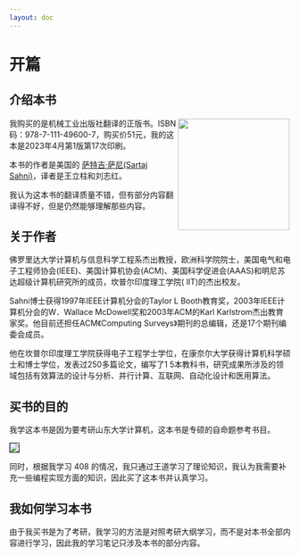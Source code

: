```yaml
---
layout: doc
---
```


# 开篇

## 介绍本书

<img src="https://mysite-bucket.oss-cn-wulanchabu.aliyuncs.com/avator/%E6%95%B0%E6%8D%AE%E7%BB%93%E6%9E%84%E3%80%81%E7%AE%97%E6%B3%95%E4%B8%8E%E5%BA%94%E7%94%A8.png?x-oss-process=style/small_size_rule" style="width: 200px;padding: 2px; float:right">

我购买的是机械工业出版社翻译的正版书。ISBN码：978-7-111-49600-7，购买价51元，我的这本是2023年4月第1版第17次印刷。

本书的作者是美国的 [萨特吉·萨尼(Sartaj Sahni)](https://www.cise.ufl.edu/~sahni/)，译者是王立柱和刘志红。

我认为这本书的翻译质量不错，但有部分内容翻译得不好，但是仍然能够理解那些内容。

## 关于作者

佛罗里达大学计算机与信息科学工程系杰出教授，欧洲科学院院士，美国电气和电子工程师协会(IEEE)、美国计算机协会(ACM)、美国科学促进会(AAAS)和明尼苏达超级计算机研究所的成员，坎普尔印度理工学院( lIT)的杰出校友。

Sahni博士获得1997年IEEE计算机分会的Taylor L Booth教育奖，2003年IEEE计算机分会的W．Wallace McDowell奖和2003年ACM的Karl Karlstrom杰出教育家奖。他目前还担任ACM《Computing Surveys》期刊的总编辑，还是17个期刊编委会成员。

他在坎普尔印度理工学院获得电子工程学士学位，在康奈尔大学获得计算机科学硕士和博士学位，发表过250多篇论文，编写了1 5本教科书，研究成果所涉及的领域包括有效算法的设计与分析、并行计算、互联网、自动化设计和医用算法。

## 买书的目的

我学这本书是因为要考研山东大学计算机，这本书是专硕的自命题参考书目。

<img src="https://mysite-bucket.oss-cn-wulanchabu.aliyuncs.com/tech_blog_img/%E5%B1%B1%E5%A4%A7832%E6%95%B0%E6%8D%AE%E7%BB%93%E6%9E%84%E5%8F%82%E8%80%83%E6%96%87%E7%8C%AE.png?x-oss-process=style/small_size_rule" style="border: 1px solid">

同时，根据我学习 408 的情况，我只通过王道学习了理论知识，我认为我需要补充一些编程实现方面的知识，因此买了这本书并认真学习。

## 我如何学习本书

由于我买书是为了考研，我学习的方法是对照考研大纲学习，而不是对本书全部内容进行学习，因此我的学习笔记只涉及本书的部分内容。
